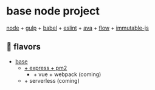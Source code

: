 # base node project

[node](https://nodejs.org/en/) + [gulp](http://gulpjs.com/) +
[babel](https://babeljs.io/) + [eslint](http://eslint.org/) +
[ava](https://github.com/avajs/ava) + [flow](https://flowtype.org/) +
[immutable-js](https://facebook.github.io/immutable-js/)

## :icecream: flavors
- [base](https://github.com/preichelt/base-node)
  * [+ express + pm2](https://github.com/preichelt/base-node/tree/express)
    * \+ vue + webpack (coming)
  * \+ serverless (coming)
